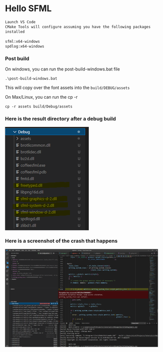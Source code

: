 # Hello SFML

```
Launch VS Code
CMake Tools will configure assuming you have the following packages installed

sfml:x64-windows
spdlog:x64-windows
```

### Post build

On windows, you can run the post-build-windows.bat file

```
.\post-build-windows.bat
```

This will copy over the font assets into the `build/DEBUG/assets`

On Max/Linux, you can run the cp -r

```
cp -r assets build/Debug/assets
```

### Here is the result directory after a debug build

![Screenshot](doc/debug-libs-screenshot.PNG)

### Here is a screenshot of the crash that happens

![Screenshot](doc/stack-screenshot.PNG)
